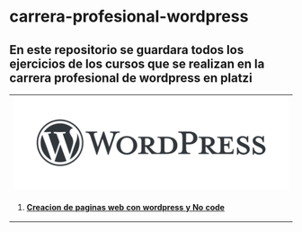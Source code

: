 # carrera-profesional-wordpress
## En este repositorio se guardara todos los ejercicios de los cursos que se realizan en la carrera profesional de wordpress en platzi
<head>
  <link rel="stylesheet" href="https://cdnjs.cloudflare.com/ajax/libs/font-awesome/5.15.3/css/all.min.css" />
</head>
<table>
  <tr>
    <td><img src="assets/wordpress-logo.png">  </td>
  </tr>  
  <tr>
    <td>
        <ol>
            <li> <i class="fa fa-globe"></i> <a href="curso1/"> <b>  <i> </i> Creacion de paginas web con wordpress y No code </b> </a> </li>
        </ol> 
   </td>
  </tr>  
</table>